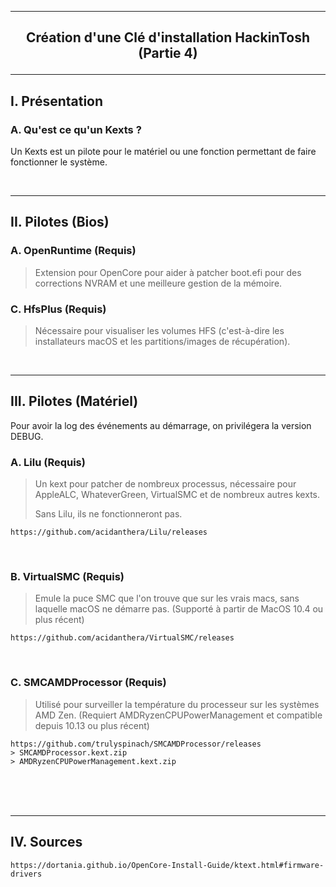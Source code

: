 --------------------------------------------------------------------------------------------------------------------------
## <p align='center'> Création d'une Clé d'installation HackinTosh (Partie 4) </p>

--------------------------------------------------------------------------------------------------------------------------
## I. Présentation
### A. Qu'est ce qu'un Kexts ?
Un Kexts est un pilote pour le matériel ou une fonction permettant de faire fonctionner le système.


<br />

--------------------------------------------------------------------------------------------------------------------------
## II. Pilotes (Bios)
### A. OpenRuntime (Requis)
> Extension pour OpenCore pour aider à patcher boot.efi pour des corrections NVRAM et une meilleure gestion de la mémoire.

### C. HfsPlus (Requis)
> Nécessaire pour visualiser les volumes HFS (c'est-à-dire les installateurs macOS et les partitions/images de récupération).

<br />

--------------------------------------------------------------------------------------------------------------------------
## III. Pilotes (Matériel)
Pour avoir la log des événements au démarrage, on privilégera la version DEBUG.

### A. Lilu (Requis)
> Un kext pour patcher de nombreux processus, nécessaire pour AppleALC, WhateverGreen, VirtualSMC et de nombreux autres kexts.
>
> Sans Lilu, ils ne fonctionneront pas.
```
https://github.com/acidanthera/Lilu/releases
```

<br />

### B. VirtualSMC (Requis)
> Emule la puce SMC que l'on trouve que sur les vrais macs, sans laquelle macOS ne démarre pas. (Supporté à partir de MacOS 10.4 ou plus récent)
```
https://github.com/acidanthera/VirtualSMC/releases
```

<br />

### C. SMCAMDProcessor (Requis)
> Utilisé pour surveiller la température du processeur sur les systèmes AMD Zen. (Requiert AMDRyzenCPUPowerManagement et compatible depuis 10.13 ou plus récent)
>
```
https://github.com/trulyspinach/SMCAMDProcessor/releases
> SMCAMDProcessor.kext.zip
> AMDRyzenCPUPowerManagement.kext.zip
```



<br />
<br />
<br />

--------------------------------------------------------------------------------------------------------------------------
## IV. Sources
```
https://dortania.github.io/OpenCore-Install-Guide/ktext.html#firmware-drivers
```
